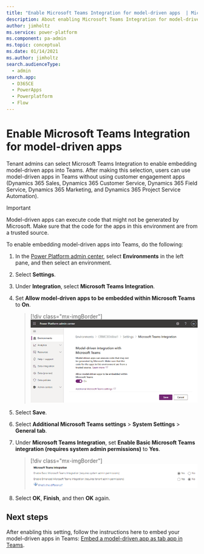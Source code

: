 ```yaml
---
title: "Enable Microsoft Teams Integration for model-driven apps  | MicrosoftDocs"
description: About enabling Microsoft Teams Integration for model-driven apps 
author: jimholtz
ms.service: power-platform
ms.component: pa-admin
ms.topic: conceptual
ms.date: 01/14/2021
ms.author: jimholtz
search.audienceType: 
  - admin
search.app:
  - D365CE
  - PowerApps
  - Powerplatform
  - Flow
---
```

# Enable Microsoft Teams Integration for model-driven apps 

Tenant admins can select Microsoft Teams Integration to enable embedding model-driven apps into Teams. After making this selection, users can use model-driven apps in Teams without using customer engagement apps (Dynamics 365 Sales, Dynamics 365 Customer Service, Dynamics 365 Field Service, Dynamics 365 Marketing, and Dynamics 365 Project Service Automation).

> [!IMPORTANT]
> Model-driven apps can execute code that might not be generated by Microsoft. Make sure that the code for the apps in this environment are from a trusted source.

To enable embedding model-driven apps into Teams, do the following:

1. In the [Power Platform admin center](https://admin.powerplatform.microsoft.com), select **Environments** in the left pane, and then select an environment.

2. Select **Settings**.

3. Under **Integration**, select **Microsoft Teams Integration**.

4. Set **Allow model-driven apps to be embedded within Microsoft Teams** to **On**.

   > [!div class="mx-imgBorder"] 
   > ![Allow embedding of model-driven apps into Teams](./media/allow-embedding-apps-teams.png "Allow embedding of model-driven apps into Teams")

5. Select **Save**.

6. Select **Additional Microsoft Teams settings** > **System Settings** > **General tab**.

7. Under **Microsoft Teams Integration**, set **Enable Basic Microsoft Teams integration (requires system admin permissions)** to **Yes**.

   > [!div class="mx-imgBorder"] 
   > ![Enable Teams environment integration](media/teams-environment-enable-integration.png "Enable Teams environment integration")

8. Select **OK**, **Finish**, and then **OK** again.

## Next steps

After enabling this setting, follow the instructions here to embed your model-driven apps in Teams: [Embed a model-driven app as tab app in Teams](/powerapps/teams/embed-model-driven-teams-tab).
